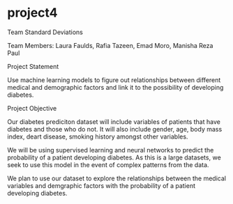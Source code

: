 # project4
Team Standard Deviations

Team Members: Laura Faulds, Rafia Tazeen, Emad Moro, Manisha Reza Paul

Project Statement

Use machine learning models to figure out relationships between different medical and demographic factors and link it to the possibility of developing diabetes.


Project Objective

Our diabetes prediciton dataset will include variables of patients that have diabetes and those who do not. It will also include gender, age, body mass index, deart disease, smoking history amongst other variables. 

We will be using  supervised learning and neural networks to predict the probability of a patient developing diabetes. As this is a large datasets, we seek to use this model in the event of complex patterns from the data. 

We plan to use our dataset to explore the relationships between the medical variables and demgraphic factors with the probability of a patient developing diabetes.
